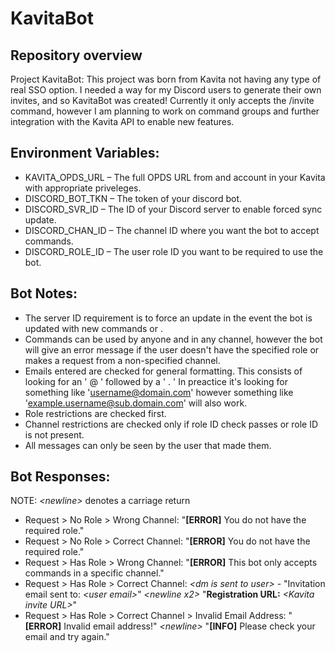 # **KavitaBot**
## **Repository overview**

Project KavitaBot: This project was born from Kavita not having any type of real SSO option. I needed a way for my Discord users to generate their own invites, and so KavitaBot was created! Currently it only accepts the /invite command, however I am planning to work on command groups and further integration with the Kavita API to enable new features.

## **Environment Variables:**
- KAVITA_OPDS_URL – The full OPDS URL from and account in your Kavita with appropriate priveleges.
- DISCORD_BOT_TKN – The token of your discord bot.
- DISCORD_SVR_ID – The ID of your Discord server to enable forced sync update.
- DISCORD_CHAN_ID – The channel ID where you want the bot to accept commands.
- DISCORD_ROLE_ID – The user role ID you want to be required to use the bot.

## **Bot Notes:**
- The server ID requirement is to force an update in the event the bot is updated with new commands or .
- Commands can be used by anyone and in any channel, however the bot will give an error message if the user doesn't have the specified role or makes a request from a non-specified channel.
- Emails entered are checked for general formatting. This consists of looking for an ' @ ' followed by a ' . ' In preactice it's looking for something like 'username@domain.com' however something like 'example.username@sub.domain.com' will also work.
- Role restrictions are checked first.
- Channel restrictions are checked only if role ID check passes or role ID is not present.
- All messages can only be seen by the user that made them.

 ## **Bot Responses:**
 NOTE: *\<newline\>* denotes a carriage return
 - Request > No Role > Wrong Channel: "**[ERROR]** You do not have the required role."
 - Request > No Role > Correct Channel: "**[ERROR]** You do not have the required role."
 - Request > Has Role > Wrong Channel: "**[ERROR]** This bot only accepts commands in a specific channel."
 - Request > Has Role > Correct Channel: *\<dm is sent to user\>* - "Invitation email sent to: *\<user email\>*" *\<newline x2\>* "**Registration URL:** *\<Kavita invite URL\>*"
 - Request > Has Role > Correct Channel > Invalid Email Address: "**[ERROR]** Invalid email address!" *\<newline\>* "**[INFO]** Please check your email and try again."
